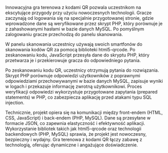 Innowacyjna gra terenowa z kodami QR pozwala uczestnikom na ekscytujące przygody przy użyciu nowoczesnych technologii. Gracze zaczynają od logowania się na specjalnie przygotowanej stronie, gdzie wprowadzone dane są weryfikowane przez skrypt PHP, który porównuje je z zahashowanymi hasłami w bazie danych MySQL. Po pomyślnym zalogowaniu gracze przechodzą do panelu skanowania.

W panelu skanowania uczestnicy używają swoich smartfonów do skanowania kodów QR za pomocą biblioteki html5-qrcode. Po zeskanowaniu kodu, JavaScript przesyła dane do skryptu PHP, który przetwarza je i przekierowuje gracza do odpowiedniego pytania. 

Po zeskanowaniu kodu QR, uczestnicy otrzymują pytania do rozwiązania. Skrypt PHP porównuje odpowiedzi użytkowników z poprawnymi odpowiedziami przechowywanymi w bazie danych MySQL, zapisuje wyniki w logach i przekazuje informację zwrotną użytkownikowi. Proces weryfikacji odpowiedzi wykorzystuje przygotowane zapytania (prepared statements) w PHP, co zabezpiecza aplikację przed atakami typu SQL injection.

Technicznie, projekt opiera się na komunikacji między front-endem (HTML, CSS, JavaScript) i back-endem (PHP, MySQL). Dane są przesyłane w formacie JSON, co zapewnia elastyczność i efektywność aplikacji. Wykorzystanie bibliotek takich jak html5-qrcode oraz technologii backendowych (PHP, MySQL) sprawia, że projekt jest nowoczesny, bezpieczny i wydajny.
Gra terenowa z kodami QR łączy zabawę z technologią, oferując dynamiczne i angażujące doświadczenie. 
